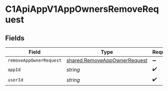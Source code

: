 # C1ApiAppV1AppOwnersRemoveRequest


## Fields

| Field                                                                        | Type                                                                         | Required                                                                     | Description                                                                  |
| ---------------------------------------------------------------------------- | ---------------------------------------------------------------------------- | ---------------------------------------------------------------------------- | ---------------------------------------------------------------------------- |
| `removeAppOwnerRequest`                                                      | [shared.RemoveAppOwnerRequest](../../models/shared/removeappownerrequest.md) | :heavy_minus_sign:                                                           | N/A                                                                          |
| `appId`                                                                      | *string*                                                                     | :heavy_check_mark:                                                           | N/A                                                                          |
| `userId`                                                                     | *string*                                                                     | :heavy_check_mark:                                                           | N/A                                                                          |